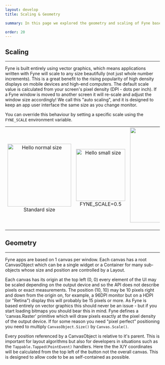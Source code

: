 ```yaml
---
layout: develop
title: Scaling & Geometry

summary: In this page we explored the geometry and scaling of Fyne based applications. We covered the difference between screen pixels and the coordinates for size and position in a Fyne canvas.

order: 20
---
```


## Scaling
---

Fyne is built entirely using vector graphics, which means applications written with Fyne will scale to any size beautifully (not just whole number increments).
This is a great benefit to the rising popularity of high density displays on mobile devices and high-end computers.
The default scale value is calculated from your screen's pixel density (DPI - dots per inch). If a Fyne window is moved to another screen it will re-scale and adjust the window size accordingly! We call this "auto scaling", and it is designed to keep an app user interface the same size as you change monitor.

You can override this behaviour by setting a specific scale using the `FYNE_SCALE` environment variable.

<table style="text-align: center; margin: auto;"><tr>
<td><img src="img/hello-normal.png" width="207" height="204" alt="Hello normal size" />
  <br />Standard size</td>
<td><img src="img/hello-small.png" width="160" height="169" alt="Hello small size" />
  <br />FYNE_SCALE=0.5</td>
<td><img src="img/hello-large.png" width="350" height="309" alt="Hello large size" />
  <br />FYNE_SCALE=2.5</td>
</tr></table>

## Geometry
---

Fyne apps are based on 1 canvas per window.
Each canvas has a root CanvasObject which can be a single widget or a Container for many sub-objects whose size and position are controlled by a Layout.

Each canvas has its origin at the top left (0, 0) every element of the UI may be scaled depending on the output device and so the API does not describe pixels or exact measurements.
The position (10, 10) may be 10 pixels right and down from the origin on, for example, a 96DPI monitor but on a HDPI (or "Retina") display this will probably be 15 pixels or more.
As Fyne is based entirely on vector graphics this should never be an issue - but if you start loading bitmaps you should bear this in mind.
Fyne defines a 'canvas.Raster' primitive which will draw pixels exactly at the pixel density of the output device.
If for some reason you need "pixel perfect" positioning you need to multiply `CanvasObject.Size()` by `Canvas.Scale()`.

Every position referenced by a CanvasObject is relative to it's parent.
This is important for layout algorithms but also for developers in situations such as the `Tappable.Tapped(PointEvent)` handlers.
Here the the X/Y coordinates will be calculated from the top left of the button not the overall canvas.
This is designed to allow code to be as self-contained as possible.

